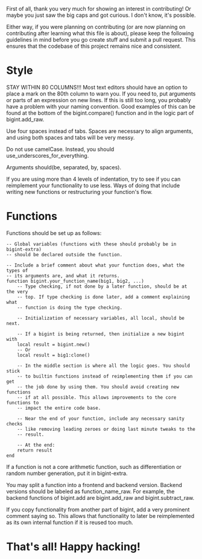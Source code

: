 First of all, thank you very much for showing an interest in contributing! Or
maybe you just saw the big caps and got curious. I don't know, it's possible.

Either way, if you were planning on contributing (or are now planning on
contributing after learning what this file is about), please keep the following
guidelines in mind before you go create stuff and submit a pull request. This
ensures that the codebase of this project remains nice and consistent.

# Style

STAY WITHIN 80 COLUMNS!!! Most text editors should have an option to place a
mark on the 80th column to warn you. If you need to, put arguments or parts of
an expression on new lines. If this is still too long, you probably have a
problem with your naming convention. Good examples of this can be found at the
bottom of the bigint.compare() function and in the logic part of
bigint.add\_raw.

Use four spaces instead of tabs. Spaces are necessary to align arguments, and
using both spaces and tabs will be very messy.

Do not use camelCase. Instead, you should use\_underscores\_for\_everything.

Arguments should(be, separated, by, spaces).

If you are using more than 4 levels of indentation, try to see if you can
reimplement your functionality to use less. Ways of doing that include writing
new functions or restructuring your function's flow.

# Functions

Functions should be set up as follows:

    -- Global variables (functions with these should probably be in bigint-extra)
    -- should be declared outside the function.

    -- Include a brief comment about what your function does, what the types of
    -- its arguments are, and what it returns.
    function bigint.your_function_name(big1, big2, ...)
        -- Type checking, if not done by a later function, should be at the very
        -- top. If type checking is done later, add a comment explaining what
        -- function is doing the type checking.

        -- Initialization of necessary variables, all local, should be next.

        -- If a bigint is being returned, then initialize a new bigint with
        local result = bigint.new()
        -- Or
        local result = big1:clone()

        -- In the middle section is where all the logic goes. You should stick
        -- to builtin functions instead of reimplementing them if you can get
        -- the job done by using them. You should avoid creating new functions
        -- if at all possible. This allows improvements to the core functions to
        -- impact the entire code base.

        -- Near the end of your function, include any necessary sanity checks
        -- like removing leading zeroes or doing last minute tweaks to the
        -- result.

        -- At the end:
        return result
    end

If a function is not a core arithmetic function, such as differentiation or
random number generation, put it in bigint-extra.

You may split a function into a frontend and backend version. Backend versions
should be labeled as function\_name\_raw. For example, the backend functions of
bigint.add are bigint.add\_raw and bigint.subtract\_raw.

If you copy functionality from another part of bigint, add a very prominent
comment saying so. This allows that functionality to later be reimplemented as
its own internal function if it is reused too much.

# That's all! Happy hacking!
